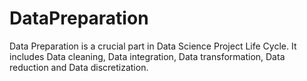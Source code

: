 # DataPreparation
Data Preparation is a crucial part in Data Science Project Life Cycle. It includes Data cleaning, Data integration, Data transformation, Data reduction and Data discretization.
